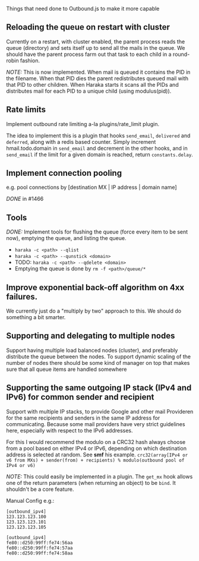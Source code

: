 Things that need done to Outbound.js to make it more capable

## Reloading the queue on restart with cluster

Currently on a restart, with cluster enabled, the parent process reads the queue (directory) and sets itself up to send all the mails in the queue. We should have the parent process farm out that task to each child in a round-robin fashion.

*NOTE:* This is now implemented. When mail is queued it contains the PID in the filename. When that PID dies the parent redistributes queued mail with that PID to other children. When Haraka starts it scans all the PIDs and distributes mail for each PID to a unique child (using modulus(pid)).

## Rate limits

Implement outbound rate limiting a-la plugins/rate_limit plugin.

The idea to implement this is a plugin that hooks `send_email`, `delivered` and `deferred`, along with a redis based counter. Simply increment hmail.todo.domain in `send_email` and decrement in the other hooks, and in `send_email` if the limit for a given domain is reached, return `constants.delay`.

## Implement connection pooling

e.g. pool connections by [destination MX | IP address | domain name]

*DONE* in #1466

## Tools

*DONE:* Implement tools for flushing the queue (force every item to be sent now), emptying the queue, and listing the queue.

* `haraka -c <path> --qlist`
* `haraka -c <path> --qunstick <domain>`
* TODO: `haraka -c <path> --qdelete <domain>`
* Emptying the queue is done by `rm -f <path>/queue/*`

## Improve exponential back-off algorithm on 4xx failures.

We currently just do a "multiply by two" approach to this. We should do something a bit smarter.

## Supporting and delegating to multiple nodes

Support having multiple load balanced nodes (cluster), and preferably distribute the queue between the nodes.
To support dynamic scaling of the number of nodes there should be some kind of manager on top that makes sure that all queue items are handled somewhere

## Supporting the same outgoing IP stack (IPv4 and IPv6) for common sender and recipient

Support with multiple IP stacks, to provide Google and other mail Provideren for the same recipients and senders in the same IP address for communicating. Because some mail providers have very strict guidelines here, especially with respect to the IPv6 addresses.

For this I would recommend the modulo on a CRC32 hash always choose from a pool based on either IPv4 or IPv6, depending on which destination address is selected at random. See __smf__ his example.
`crc32(array[IPv4 or v6 from MXs) + sender(from) + recipients) % modulo(outbound pool of IPv4 or v6)`

*NOTE:* This could easily be implemented in a plugin. The `get_mx` hook allows one of the return parameters (when returning an object) to be `bind`. It shouldn't be a core feature.

Manual Config e.g.:
```
[outbound_ipv4]
123.123.123.100
123.123.123.101
123.123.123.105

[outbound_ipv4]
fe80::d250:99ff:fe74:56aa
fe80::d250:99ff:fe74:57aa
fe80::d250:99ff:fe74:58aa
```
